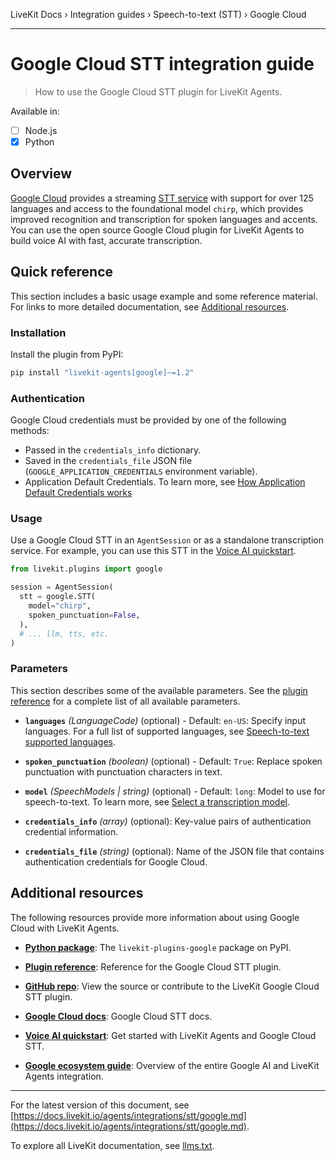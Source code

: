 LiveKit Docs › Integration guides › Speech-to-text (STT) › Google Cloud

---

# Google Cloud STT integration guide

> How to use the Google Cloud STT plugin for LiveKit Agents.

Available in:
- [ ] Node.js
- [x] Python

## Overview

[Google Cloud](https://cloud.google.com/) provides a streaming [STT service](https://cloud.google.com/speech-to-text) with support for over 125 languages and access to the foundational model `chirp`, which provides improved recognition and transcription for spoken languages and accents. You can use the open source Google Cloud plugin for LiveKit Agents to build voice AI with fast, accurate transcription.

## Quick reference

This section includes a basic usage example and some reference material. For links to more detailed documentation, see [Additional resources](#additional-resources).

### Installation

Install the plugin from PyPI:

```bash
pip install "livekit-agents[google]~=1.2"

```

### Authentication

Google Cloud credentials must be provided by one of the following methods:

- Passed in the `credentials_info` dictionary.
- Saved in the `credentials_file` JSON file (`GOOGLE_APPLICATION_CREDENTIALS` environment variable).
- Application Default Credentials. To learn more, see [How Application Default Credentials works](https://cloud.google.com/docs/authentication/application-default-credentials)

### Usage

Use a Google Cloud STT in an `AgentSession` or as a standalone transcription service. For example, you can use this STT in the [Voice AI quickstart](https://docs.livekit.io/agents/start/voice-ai.md).

```python
from livekit.plugins import google

session = AgentSession(
  stt = google.STT(
    model="chirp",
    spoken_punctuation=False,
  ),
  # ... llm, tts, etc.
)

```

### Parameters

This section describes some of the available parameters. See the [plugin reference](https://docs.livekit.io/reference/python/v1/livekit/plugins/google/index.html.md#livekit.plugins.google.STT) for a complete list of all available parameters.

- **`languages`** _(LanguageCode)_ (optional) - Default: `en-US`: Specify input languages. For a full list of supported languages, see [Speech-to-text supported languages](https://cloud.google.com/speech-to-text/docs/speech-to-text-supported-languages).

- **`spoken_punctuation`** _(boolean)_ (optional) - Default: `True`: Replace spoken punctuation with punctuation characters in text.

- **`model`** _(SpeechModels | string)_ (optional) - Default: `long`: Model to use for speech-to-text. To learn more, see [Select a transcription model](https://cloud.google.com/speech-to-text/docs/transcription-model).

- **`credentials_info`** _(array)_ (optional): Key-value pairs of authentication credential information.

- **`credentials_file`** _(string)_ (optional): Name of the JSON file that contains authentication credentials for Google Cloud.

## Additional resources

The following resources provide more information about using Google Cloud with LiveKit Agents.

- **[Python package](https://pypi.org/project/livekit-plugins-google/)**: The `livekit-plugins-google` package on PyPI.

- **[Plugin reference](https://docs.livekit.io/reference/python/v1/livekit/plugins/google/index.html.md#livekit.plugins.google.STT)**: Reference for the Google Cloud STT plugin.

- **[GitHub repo](https://github.com/livekit/agents/tree/main/livekit-plugins/livekit-plugins-google)**: View the source or contribute to the LiveKit Google Cloud STT plugin.

- **[Google Cloud docs](https://cloud.google.com/speech-to-text/docs)**: Google Cloud STT docs.

- **[Voice AI quickstart](https://docs.livekit.io/agents/start/voice-ai.md)**: Get started with LiveKit Agents and Google Cloud STT.

- **[Google ecosystem guide](https://docs.livekit.io/agents/integrations/google.md)**: Overview of the entire Google AI and LiveKit Agents integration.

---


For the latest version of this document, see [https://docs.livekit.io/agents/integrations/stt/google.md](https://docs.livekit.io/agents/integrations/stt/google.md).

To explore all LiveKit documentation, see [llms.txt](https://docs.livekit.io/llms.txt).